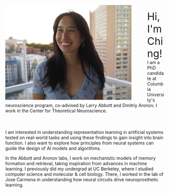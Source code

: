 ﻿---
layout: article
title:
---

<img style="float: left; margin: 0 50px 0 0;" src="/ching-photos/ching_fang_neuroscience.jpg"
 width="400" height="auto"
alt="Image of Ching Fang, neuroscientist at Columbia University."
/>
<br>
<font size="6"> Hi, I'm Ching!</font>
I am a PhD candidate at Columbia University's neuroscience program, co-advised by Larry Abbott and Dmitriy Aronov. I work in the Center for Theoretical Neuroscience.
<br><br><br><br>
I am interested in understanding representation learning in artificial systems tested on real-world tasks and using these findings to gain insight into brain function. I also want to explore how principles from neural systems can guide the design of AI models and algorithms.

In the Abbott and Aronov labs, I work on mechanistic models of
memory formation and retrieval, taking inspiration from advances in machine learning. I previously did my undergrad at UC Berkeley, where I studied computer science and molecular & cell biology. There, I worked in the lab of Jose Carmena in understanding how neural circuits drive neuroprosthetic learning.
